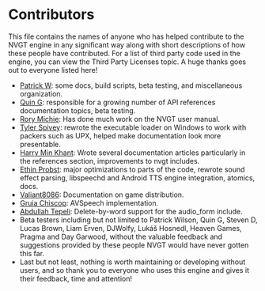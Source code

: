 # Contributors
This file contains the names of anyone who has helped contribute to the NVGT engine in any significant way along with short descriptions of how these people have contributed. For a list of third party code used in the engine, you can view the Third Party Licenses topic. A huge thanks goes out to everyone listed here!

* [Patrick W](https://github.com/braillescreen): some docs, build scripts, beta testing, and miscellaneous organization.
* [Quin G](https://github.com/thequinbox): responsible for a growing number of API references documentation topics, beta testing.
* [Rory Michie](https://github.com/RoryMichie): Has done much work on the NVGT user manual.
* [Tyler Spivey](https://github.com/tspivey): rewrote the executable loader on Windows to work with packers such as UPX, helped make documentation look more presentable.
* [Harry Min Khant](https://github.com/harrymkt): Wrote several documentation articles particularly in the references section, improvements to nvgt includes.
* [Ethin Probst](https://github.com/ethindp): major optimizations to parts of the code, rewrote sound effect parsing, libspeechd and Android TTS engine integration, atomics, docs.
* [Valiant8086](https://github.com/valiant8086): Documentation on game distribution.
* [Gruia Chiscop](https://github.com/GruiaChiscop): AVSpeech implementation.
* [Abdullah Tepeli](https://github.com/colonel-official): Delete-by-word support for the audio_form include.
* Beta testers including but not limited to Patrick Wilson, Quin G, Steven D, Lucas Brown, Liam Erven, DJWolfy, Lukáš Hosnedl, Heaven Games, Pragma and Day Garwood, without the valuable feedback and suggestions provided by these people NVGT would have never gotten this far.
* Last but not least, nothing is worth maintaining or developing without users, and so thank you to everyone who uses this engine and gives it their feedback, time and attention!
